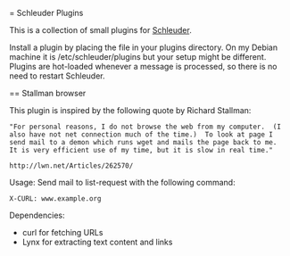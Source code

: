 
= Schleuder Plugins

This is a collection of small plugins for [Schleuder](http://schleuder2.nadir.org).

Install a plugin by placing the file in your plugins directory. On my Debian machine it is /etc/schleuder/plugins but your setup might be different. Plugins are hot-loaded whenever a message is processed, so there is no need to restart Schleuder.

== Stallman browser

This plugin is inspired by the following quote by Richard Stallman:

    "For personal reasons, I do not browse the web from my computer.  (I
    also have not net connection much of the time.)  To look at page I
    send mail to a demon which runs wget and mails the page back to me.
    It is very efficient use of my time, but it is slow in real time."

    http://lwn.net/Articles/262570/

Usage: Send mail to list-request with the following command:

    X-CURL: www.example.org

Dependencies:

* curl for fetching URLs
* Lynx for extracting text content and links
